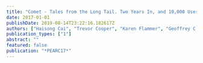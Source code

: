 ```yaml
---
title: "Comet - Tales from the Long Tail. Two Years In, and 10,000 Users Later"
date: 2017-01-01
publishDate: 2019-08-14T23:22:16.182617Z
authors: ["Haisong Cai", "Trevor Cooper", "Karen Flammer", "Geoffrey C. Fox", "Christopher Irving", "Gregor von Laszewski", "Amit Majumdar", "Dmitry Mishin", "Mike Norman", "Philip Papadopoulos", " others"]
publication_types: ["1"]
abstract: ""
featured: false
publication: "*PEARC17*"
---
```


